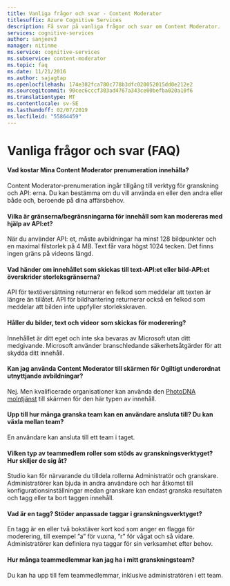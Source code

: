 ```yaml
---
title: Vanliga frågor och svar - Content Moderator
titlesuffix: Azure Cognitive Services
description: Få svar på vanliga frågor och svar om Content Moderator.
services: cognitive-services
author: sanjeev3
manager: nitinme
ms.service: cognitive-services
ms.subservice: content-moderator
ms.topic: faq
ms.date: 11/21/2016
ms.author: sajagtap
ms.openlocfilehash: 174e382fca780c778b3dfc020052015dd0e212e2
ms.sourcegitcommit: 90cec6cccf303ad4767a343ce00befba020a10f6
ms.translationtype: MT
ms.contentlocale: sv-SE
ms.lasthandoff: 02/07/2019
ms.locfileid: "55864459"
---
```

# <a name="frequently-asked-questions-faq"></a>Vanliga frågor och svar (FAQ)

#### <a name="what-does-my-content-moderator-subscription-include"></a>Vad kostar Mina Content Moderator prenumeration innehålla?
Content Moderator-prenumeration ingår tillgång till verktyg för granskning och API: erna. Du kan bestämma om du vill använda en eller den andra eller både och, beroende på dina affärsbehov.

#### <a name="what-are-the-limitsrestrictions-of-the-content-that-can-be-moderated-by-using-the-api"></a>Vilka är gränserna/begränsningarna för innehåll som kan modereras med hjälp av API:et?
När du använder API: et, måste avbildningar ha minst 128 bildpunkter och en maximal filstorlek på 4 MB. Text får vara högst 1024 tecken. Det finns ingen gräns på videons längd.

#### <a name="what-happens-if-the-content-passed-to-the-text-api-or-the-image-api-exceeds-the-size-limits"></a>Vad händer om innehållet som skickas till text-API:et eller bild-API:et överskrider storleksgränserna?
API för textöversättning returnerar en felkod som meddelar att texten är längre än tillåtet. API för bildhantering returnerar också en felkod som meddelar att bilden inte uppfyller storlekskraven.

#### <a name="do-you-keep-the-images-text-or-videos-that-are-submitted-for-moderation"></a>Håller du bilder, text och videor som skickas för moderering?
Innehållet är ditt eget och inte ska bevaras av Microsoft utan ditt medgivande. Microsoft använder branschledande säkerhetsåtgärder för att skydda ditt innehåll.

#### <a name="can-i-use-content-moderator-to-screen-for-illegal-child-exploitation-images"></a>Kan jag använda Content Moderator till skärmen för Ogiltigt underordnat utnyttjande avbildningar?
Nej. Men kvalificerade organisationer kan använda den [PhotoDNA molntjänst](https://www.microsoft.com/photodna "molntjänst från Microsoft PhotoDNA") till skärmen för den här typen av innehåll.

#### <a name="up-to-how-many-review-teams-can-a-user-join-can-the-user-switch-between-teams"></a>Upp till hur många granska team kan en användare ansluta till? Du kan växla mellan team?
En användare kan ansluta till ett team i taget.

#### <a name="what-kind-of-team-member-roles-are-supported-by-the-review-tool-how-are-they-different"></a>Vilken typ av teammedlem roller som stöds av granskningsverktyget? Hur skiljer de sig åt?
Studio kan för närvarande du tilldela rollerna Administratör och granskare. Administratörer kan bjuda in andra användare och har åtkomst till konfigurationsinställningar medan granskare kan endast granska resultaten och tagg eller ta bort taggen innehåll.

#### <a name="what-is-a-tag-does-the-review-tool-support-custom-tags"></a>Vad är en tagg? Stöder anpassade taggar i granskningsverktyget?
En tagg är en eller två bokstäver kort kod som anger en flagga för moderering, till exempel ”a” för vuxna, ”r” för vågat och så vidare. Administratörer kan definiera nya taggar för sin verksamhet efter behov.

#### <a name="how-many-team-members-can-i-have-in-my-review-team"></a>Hur många teammedlemmar kan jag ha i mitt granskningsteam?
Du kan ha upp till fem teammedlemmar, inklusive administratören i ett team.

